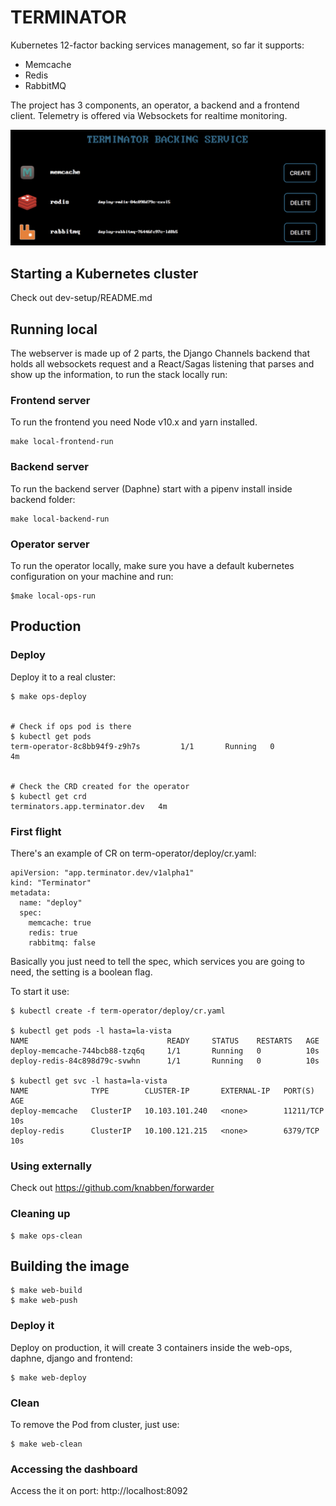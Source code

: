 # TERMINATOR

Kubernetes 12-factor backing services management, so far it supports:

* Memcache
* Redis
* RabbitMQ

The project has 3 components, an operator, a backend and a frontend client. Telemetry is offered via Websockets for realtime monitoring.


![Screenshot](https://raw.githubusercontent.com/knabben/blog/master/static/images/terminator-screen.png)

## Starting a Kubernetes cluster

Check out dev-setup/README.md

## Running local

The webserver is made up of 2 parts, the Django Channels backend that holds all 
websockets request and a React/Sagas listening that parses and show up the information,
to run the stack locally run:

### Frontend server

To run the frontend you need Node v10.x and yarn installed.
```
make local-frontend-run
```


### Backend server
To run the backend server (Daphne) start with a pipenv install inside backend folder:

```
make local-backend-run
```

### Operator server

To run the operator locally, make sure you have a default kubernetes configuration on your machine and run:

```
$make local-ops-run
```


## Production

### Deploy 

Deploy it to a real cluster:

```
$ make ops-deploy


# Check if ops pod is there
$ kubectl get pods
term-operator-8c8bb94f9-z9h7s         1/1       Running   0          4m


# Check the CRD created for the operator
$ kubectl get crd
terminators.app.terminator.dev   4m
```

### First flight

There's an example of CR on term-operator/deploy/cr.yaml:

```
apiVersion: "app.terminator.dev/v1alpha1"
kind: "Terminator"
metadata:
  name: "deploy"
  spec:
    memcache: true
    redis: true
    rabbitmq: false
```

Basically you just need to tell the spec, which services you are going to need,
the setting is a boolean flag.

To start it use:
```
$ kubectl create -f term-operator/deploy/cr.yaml

$ kubectl get pods -l hasta=la-vista
NAME                               READY     STATUS    RESTARTS   AGE
deploy-memcache-744bcb88-tzq6q     1/1       Running   0          10s
deploy-redis-84c898d79c-svwhn      1/1       Running   0          10s

$ kubectl get svc -l hasta=la-vista
NAME              TYPE        CLUSTER-IP       EXTERNAL-IP   PORT(S)     AGE
deploy-memcache   ClusterIP   10.103.101.240   <none>        11211/TCP   10s
deploy-redis      ClusterIP   10.100.121.215   <none>        6379/TCP    10s
```

### Using externally

Check out https://github.com/knabben/forwarder

### Cleaning up

```
$ make ops-clean
```


## Building the image

```
$ make web-build
$ make web-push
````

### Deploy it

Deploy on production, it will create 3 containers inside the web-ops, daphne, django and frontend:

```
$ make web-deploy
```

### Clean

To remove the Pod from cluster, just use:

```
$ make web-clean
```

### Accessing the dashboard

Access the it on port: http://localhost:8092
